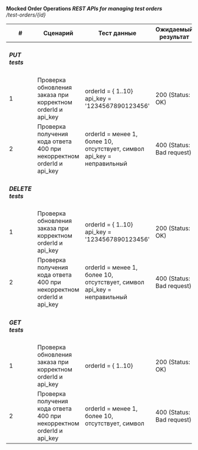 <!---
<b>Mocked Order Operations <i> REST APIs for managing test orders</i></b></br>
<i>/test-orders/{id}</i></br>
<table>
          <tr>
            <th>PUT tests</th>
            <th>&nbsp;</th>
            <th>&nbsp;</th>
            <th>&nbsp;</th>
          </tr>
          <tr>
            <th>#</th>
            <th>Сценарий</th>
            <th>Тест данные</th>
            <th>Ожидаемый результат</th>
          </tr>
          <tr>
            <td>1</td>
            <td>Проверка обновления заказа при корректном orderId и api_key</td>
            <td>orderId = { 1..10}<br> api_key = '1234567890123456'</td>
            <td>200 (Status: OK)</td>
          </tr>
          <tr>
            <td>2</td>
            <td>Проверка получения кода ответа 400 при </br> некорректном orderId и api_key</td>
            <td>orderId = менее 1, более 10, отсутствует, символ </br> api_key = неправильный</td>
            <td>400 (Status: Bad request)</td>
          </tr>
          <tr>
            <th>DELETE tests</th>
            <th>&nbsp;</th>
            <th>&nbsp;</th>
            <th>&nbsp;</th>
          </tr>
          <tr class="row5">
            <td>1</td>
            <td>Проверка обновления заказа при корректном orderId и api_key</td>
            <td>orderId = { 1..10}<br> api_key = '1234567890123456'</td>
            <td>200 (Status: OK)</td>
          </tr>
          <tr>
            <td>2</td>
            <td>Проверка получения кода ответа 400 при<br> некорректном orderId и api_key</td>
            <td>orderId = менее 1, более 10, отсутствует, символ<br> api_key = неправильный</td>
            <td>400 (Status: Bad request)</td>
          </tr>
          <tr>
            <th>GET tests</th>
            <th>&nbsp;</th>
            <th>&nbsp;</th>
            <th>&nbsp;</th>
          </tr>
          <tr>
            <td>1</td>
            <td>Проверка получения данных заказа при корректном orderId</td>
            <td>orderId = { 1..10}</td>
            <td>200 (Status: OK)</td>
          </tr>
          <tr>
            <td>2</td>
            <td>Проверка получения кода ответа 400 при<br> некорректном orderId</td>
            <td>orderId = менее 1, более 10, отсутствует, символ</td>
            <td>400 (Status: Bad request)</td>
          </tr>
        </tbody>
    </table>
!--->

<b>Mocked Order Operations <i> REST APIs for managing test orders</i></b></br>
<i>/test-orders/{id}</i></br>


|#| Сценарий | Тест данные | Ожидаемый результат |
|---|---|---|---|
|<h4><i>PUT tests</i></h4>||||
|1| Проверка обновления заказа при корректном orderId и api_key | orderId = { 1..10} </br>  api_key = '1234567890123456' | 200 (Status: OK) |
|2| Проверка получения кода ответа 400 при некорректном orderId и api_key | orderId = менее 1, более 10, отсутствует, символ </br> api_key = неправильный | 400 (Status: Bad request) |
|<h4><i>DELETE tests</i></h4>||||
|1| Проверка обновления заказа при корректном orderId и api_key | orderId = { 1..10} </br>  api_key = '1234567890123456' | 200 (Status: OK) |
|2| Проверка получения кода ответа 400 при некорректном orderId и api_key | orderId = менее 1, более 10, отсутствует, символ </br> api_key = неправильный | 400 (Status: Bad request) |
|<h4><i>GET tests</i></h4>||||
|1| Проверка обновления заказа при корректном orderId и api_key | orderId = { 1..10} | 200 (Status: OK) |
|2| Проверка получения кода ответа 400 при некорректном orderId и api_key | orderId = менее 1, более 10, отсутствует, символ | 400 (Status: Bad request) |

